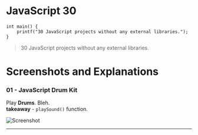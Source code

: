 # JavaScript 30

```
int main() {
	printf("30 JavaScript projects without any external libraries.");
}
```
>30 JavaScript projects without any external libraries.

# Screenshots and Explanations

### 01 - JavaScript Drum Kit
Play **Drums**. Bleh.   
**takeaway** - `playSound()` function.

![Screenshot](Images/01.png)

---
